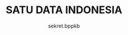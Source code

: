 ---
author: sekret.bppkb
title: "SATU DATA INDONESIA"
thumbnail: /Aplikasi-Data-Kalbar/thumbnails/satudata.png
eurl: https://data.kalbarprov.go.id/
---
